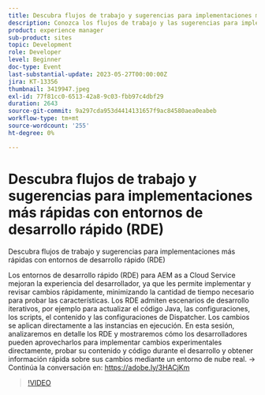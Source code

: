 ```yaml
---
title: Descubra flujos de trabajo y sugerencias para implementaciones más rápidas con entornos de desarrollo rápido (RDE)
description: Conozca los flujos de trabajo y las sugerencias para implementaciones más rápidas con Entornos de desarrollo rápido (RDE)Los Entornos de desarrollo rápido (RDE) para AEM as a Cloud Service mejoran la experiencia del desarrollador al permitirle implementar y revisar cambios rápidamente, minimizando la cantidad de tiempo necesario para probar las funciones. Los RDE admiten escenarios de desarrollo iterativos, por ejemplo para actualizar el código Java, las configuraciones, los scripts, el contenido y las configuraciones de Dispatcher. Los cambios se aplican directamente a las instancias en ejecución. En esta sesión, analizaremos en detalle los RDE y mostraremos cómo los desarrolladores pueden aprovecharlos para implementar cambios experimentales directamente, probar su contenido y código durante el desarrollo y obtener información rápida sobre sus cambios mediante un entorno de nube real.
product: experience manager
sub-product: sites
topic: Development
role: Developer
level: Beginner
doc-type: Event
last-substantial-update: 2023-05-27T00:00:00Z
jira: KT-13356
thumbnail: 3419947.jpeg
exl-id: 77f81cc0-6513-42a8-9c03-fbb97c4dbf29
duration: 2643
source-git-commit: 9a297cda953d4414131657f9ac84580aea0eabeb
workflow-type: tm+mt
source-wordcount: '255'
ht-degree: 0%

---
```


# Descubra flujos de trabajo y sugerencias para implementaciones más rápidas con entornos de desarrollo rápido (RDE)

Descubra flujos de trabajo y sugerencias para implementaciones más rápidas con entornos de desarrollo rápido (RDE)

Los entornos de desarrollo rápido (RDE) para AEM as a Cloud Service mejoran la experiencia del desarrollador, ya que les permite implementar y revisar cambios rápidamente, minimizando la cantidad de tiempo necesario para probar las características. Los RDE admiten escenarios de desarrollo iterativos, por ejemplo para actualizar el código Java, las configuraciones, los scripts, el contenido y las configuraciones de Dispatcher. Los cambios se aplican directamente a las instancias en ejecución. En esta sesión, analizaremos en detalle los RDE y mostraremos cómo los desarrolladores pueden aprovecharlos para implementar cambios experimentales directamente, probar su contenido y código durante el desarrollo y obtener información rápida sobre sus cambios mediante un entorno de nube real. → Continúa la conversación en: https://adobe.ly/3HACjKm

>[!VIDEO](https://video.tv.adobe.com/v/3419947/?learn=on)
